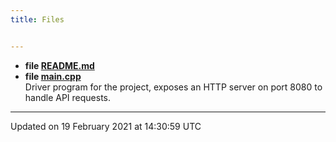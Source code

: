 ```yaml
---
title: Files


---
```






* **file [README.md](/doxybook_output/files/readme_8md/#file-readme.md)** 
* **file [main.cpp](/doxybook_output/files/main_8cpp/#file-main.cpp)** <br>Driver program for the project, exposes an HTTP server on port 8080 to handle API requests. 



-------------------------------

Updated on 19 February 2021 at 14:30:59 UTC
